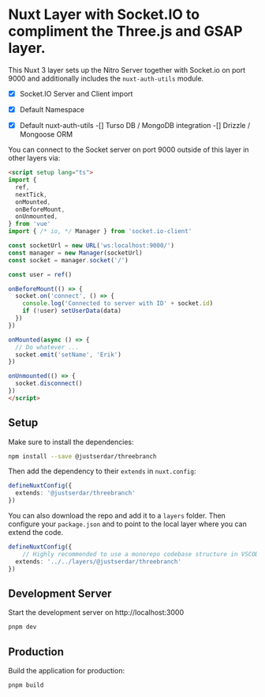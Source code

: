 # Nuxt Layer with Socket.IO to compliment the Three.js and GSAP layer.

This Nuxt 3 layer sets up the Nitro Server together with Socket.io on port 9000 and additionally includes the `nuxt-auth-utils` module.

-[x] Socket.IO Server and Client import
-[x] Default Namespace
-[x] Default nuxt-auth-utils
-[] Turso DB / MongoDB integration
-[] Drizzle / Mongoose ORM


You can connect to the Socket server on port 9000 outside of this layer in other layers via:
```html
<script setup lang="ts">
import {
  ref,
  nextTick,
  onMounted,
  onBeforeMount,
  onUnmounted,
} from 'vue'
import { /* io, */ Manager } from 'socket.io-client'

const socketUrl = new URL('ws:localhost:9000/')
const manager = new Manager(socketUrl)
const socket = manager.socket('/')

const user = ref()

onBeforeMount(() => {
  socket.on('connect', () => {
    console.log('Connected to server with ID' + socket.id)
    if (!user) setUserData(data)
  })
})

onMounted(async () => {
  // Do whatever ...
  socket.emit('setName', 'Erik')
})

onUnmounted(() => {
  socket.disconnect()
})
</script>
```

## Setup
Make sure to install the dependencies:
```bash
npm install --save @justserdar/threebranch
```
Then add the dependency to their `extends` in `nuxt.config`:
```ts
defineNuxtConfig({
  extends: '@justserdar/threebranch'
})
```
You can also download the repo and add it to a `layers` folder.
Then configure your `package.json` and to point to the local layer where you can extend the code. 
```ts
defineNuxtConfig({
    // Highly recommended to use a monorepo codebase structure in VSCODE when using layers and monorepo packages.
  extends: '../../layers/@justserdar/threebranch'
})
```
## Development Server
Start the development server on http://localhost:3000
```bash
pnpm dev
```
## Production
Build the application for production:
```bash
pnpm build
```